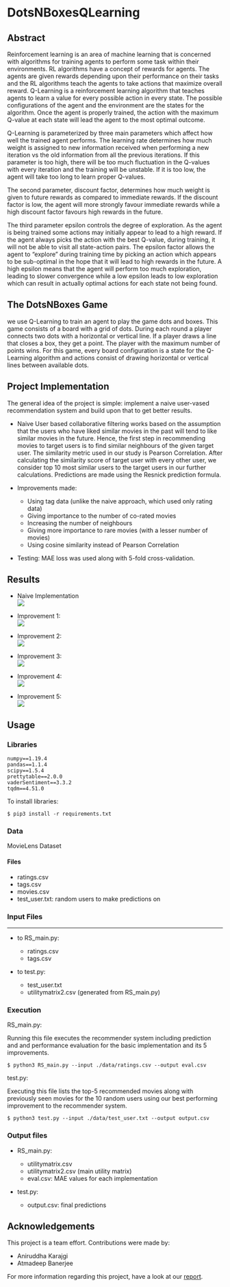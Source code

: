 # DotsNBoxesQLearning

## Abstract
Reinforcement learning is an area of machine learning that is concerned with algorithms for training agents to perform some task within their environments. RL algorithms have a concept of rewards for agents. The agents are given rewards depending upon their performance on their tasks and the RL algorithms teach the agents to take actions that maximize overall reward. Q-Learning is a reinforcement learning algorithm that teaches agents to learn a value for every possible action in every state. The possible configurations of the agent and the environment are the states for the algorithm. Once the agent is properly trained, the action with the maximum Q-value at each state will lead the agent to the most optimal outcome. 

Q-Learning is parameterized by three main parameters which affect how well the trained agent performs. The learning rate determines how much weight is assigned to new information received when performing a new iteration vs the old information from all the previous iterations. If this parameter is too high, there will be too much fluctuation in the Q-values with every iteration and the training will be unstable. If it is too low, the agent will take too long to learn proper Q-values. 

The second parameter, discount factor, determines how much weight is given to future rewards as compared to immediate rewards. If the discount factor is low, the agent will more strongly favour immediate rewards while a high discount factor favours high rewards in the future. 

The third parameter epsilon controls the degree of exploration. As the agent is being trained some actions may initially appear to lead to a high reward. If the agent always picks the action with the best Q-value, during training, it will not be able to visit all state-action pairs. The epsilon factor allows the agent to “explore” during training time by picking an action which appears to be sub-optimal in the hope that it will lead to high rewards in the future. A high epsilon means that the agent will perform too much exploration, leading to slower convergence while a low epsilon leads to low exploration which can result in actually optimal actions for each state not being found.


## The DotsNBoxes Game
we use Q-Learning to train an agent to play the game dots and boxes. This game consists of a board with a grid of dots. During each round a player connects two dots with a horizontal or vertical line. If a player draws a line that closes a box, they get a point. The player with the maximum number of points wins. For this game, every board configuration is a state for the Q-Learning algorithm and actions consist of drawing horizontal or vertical lines between available dots.


## Project Implementation
The general idea of the project is simple: implement a naive user-vased recommendation system and build upon that to get better results.

- Naive
User based collaborative filtering works based on the assumption that the users who have liked
similar movies in the past will tend to like similar movies in the future. Hence, the first step in
recommending movies to target users is to find similar neighbours of the given target user. The
similarity metric used in our study is Pearson Correlation. After calculating the similarity score of
target user with every other user, we consider top 10 most similar users to the target users in our
further calculations. Predictions are made using the Resnick prediction formula.

- Improvements made:
    - Using tag data (unlike the naive approach, which used only rating data)
    - Giving importance to the number of co-rated movies
    - Increasing the number of neighbours
    - Giving more importance to rare movies (with a lesser number of movies)
    - Using cosine similarity instead of Pearson Correlation
    
- Testing: MAE loss was used along with 5-fold cross-validation.

    
    
## Results
- Naive Implementation  
![](/results/naive.png)

- Improvement 1:  
![](/results/imp1.png)

- Improvement 2:  
![](/results/imp2.png)

- Improvement 3:  
![](/results/imp3.png)

- Improvement 4:  
![](/results/imp4.png)

- Improvement 5:  
![](/results/imp5.png)

## Usage

### Libraries

```
numpy==1.19.4
pandas==1.1.4
scipy==1.5.4
prettytable==2.0.0
vaderSentiment==3.3.2
tqdm==4.51.0
```

To install libraries:  
```
$ pip3 install -r requirements.txt
```

### Data
MovieLens Dataset
#### Files
- ratings.csv
- tags.csv
- movies.csv
- test_user.txt: random users to make predictions on

### Input Files
--------
- to RS_main.py:  
    - ratings.csv  
    - tags.csv  

- to test.py:  
    - test_user.txt    
    - utilitymatrix2.csv (generated from RS_main.py)  

### Execution  
RS_main.py:  

Running this file executes the recommender system including prediction and and performance evaluation for the basic implementation and its 5 improvements.   

    $ python3 RS_main.py --input ./data/ratings.csv --output eval.csv


test.py:  
  
Executing this file lists the top-5 recommended movies along with previously seen movies for the 10 random users using our best performing improvement to the recommender system.  
  
    $ python3 test.py --input ./data/test_user.txt --output output.csv

### Output files

- RS_main.py:  
  - utilitymatrix.csv  
  - utilitymatrix2.csv (main utility matrix)  
  - eval.csv: MAE values for each implementation
  
- test.py:  
    - output.csv: final predictions
    
## Acknowledgements
This project is a team effort. Contributions were made by:
- Aniruddha Karajgi
- Atmadeep Banerjee


For more information regarding this project, have a look at our [report](Report.pdf).
  
  
